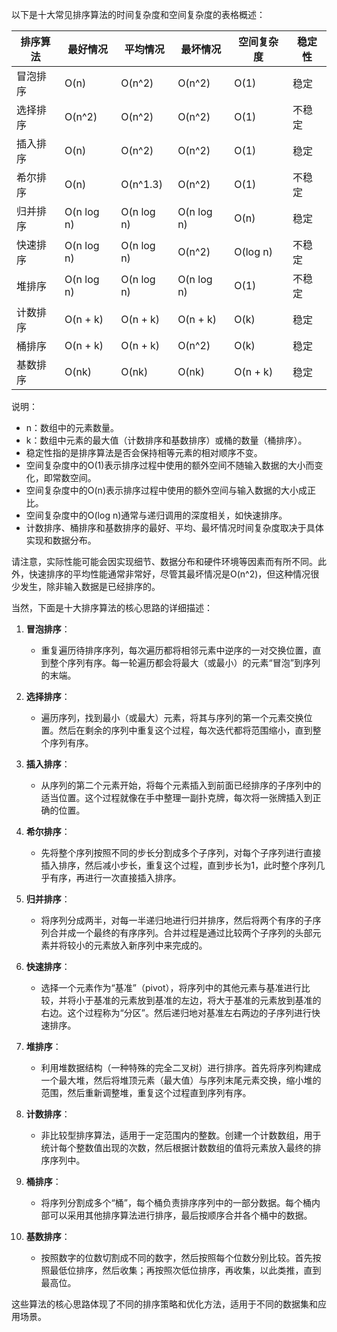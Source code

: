 以下是十大常见排序算法的时间复杂度和空间复杂度的表格概述：

| 排序算法   | 最好情况          | 平均情况          | 最坏情况          | 空间复杂度       | 稳定性  |
|------------|------------------|------------------|------------------|----------------|---------|
| 冒泡排序   | O(n)             | O(n^2)           | O(n^2)           | O(1)           | 稳定    |
| 选择排序   | O(n^2)           | O(n^2)           | O(n^2)           | O(1)           | 不稳定  |
| 插入排序   | O(n)             | O(n^2)           | O(n^2)           | O(1)           | 稳定    |
| 希尔排序   | O(n)             | O(n^1.3)         | O(n^2)           | O(1)           | 不稳定  |
| 归并排序   | O(n log n)       | O(n log n)       | O(n log n)       | O(n)           | 稳定    |
| 快速排序   | O(n log n)       | O(n log n)       | O(n^2)           | O(log n)       | 不稳定  |
| 堆排序     | O(n log n)       | O(n log n)       | O(n log n)       | O(1)           | 不稳定  |
| 计数排序   | O(n + k)         | O(n + k)         | O(n + k)         | O(k)           | 稳定    |
| 桶排序     | O(n + k)         | O(n + k)         | O(n^2)           | O(k)           | 稳定    |
| 基数排序   | O(nk)            | O(nk)            | O(nk)            | O(n + k)       | 稳定    |

说明：

- n：数组中的元素数量。
- k：数组中元素的最大值（计数排序和基数排序）或桶的数量（桶排序）。
- 稳定性指的是排序算法是否会保持相等元素的相对顺序不变。
- 空间复杂度中的O(1)表示排序过程中使用的额外空间不随输入数据的大小而变化，即常数空间。
- 空间复杂度中的O(n)表示排序过程中使用的额外空间与输入数据的大小成正比。
- 空间复杂度中的O(log n)通常与递归调用的深度相关，如快速排序。
- 计数排序、桶排序和基数排序的最好、平均、最坏情况时间复杂度取决于具体实现和数据分布。

请注意，实际性能可能会因实现细节、数据分布和硬件环境等因素而有所不同。此外，快速排序的平均性能通常非常好，尽管其最坏情况是O(n^2)，但这种情况很少发生，除非输入数据是已经排序的。

当然，下面是十大排序算法的核心思路的详细描述：

1. **冒泡排序**：
   - 重复遍历待排序序列，每次遍历都将相邻元素中逆序的一对交换位置，直到整个序列有序。每一轮遍历都会将最大（或最小）的元素“冒泡”到序列的末端。

2. **选择排序**：
   - 遍历序列，找到最小（或最大）元素，将其与序列的第一个元素交换位置。然后在剩余的序列中重复这个过程，每次迭代都将范围缩小，直到整个序列有序。

3. **插入排序**：
   - 从序列的第二个元素开始，将每个元素插入到前面已经排序的子序列中的适当位置。这个过程就像在手中整理一副扑克牌，每次将一张牌插入到正确的位置。

4. **希尔排序**：
   - 先将整个序列按照不同的步长分割成多个子序列，对每个子序列进行直接插入排序，然后减小步长，重复这个过程，直到步长为1，此时整个序列几乎有序，再进行一次直接插入排序。

5. **归并排序**：
   - 将序列分成两半，对每一半递归地进行归并排序，然后将两个有序的子序列合并成一个最终的有序序列。合并过程是通过比较两个子序列的头部元素并将较小的元素放入新序列中来完成的。

6. **快速排序**：
   - 选择一个元素作为“基准”（pivot），将序列中的其他元素与基准进行比较，并将小于基准的元素放到基准的左边，将大于基准的元素放到基准的右边。这个过程称为“分区”。然后递归地对基准左右两边的子序列进行快速排序。

7. **堆排序**：
   - 利用堆数据结构（一种特殊的完全二叉树）进行排序。首先将序列构建成一个最大堆，然后将堆顶元素（最大值）与序列末尾元素交换，缩小堆的范围，然后重新调整堆，重复这个过程直到序列有序。

8. **计数排序**：
   - 非比较型排序算法，适用于一定范围内的整数。创建一个计数数组，用于统计每个整数值出现的次数，然后根据计数数组的值将元素放入最终的排序序列中。

9. **桶排序**：
   - 将序列分割成多个“桶”，每个桶负责排序序列中的一部分数据。每个桶内部可以采用其他排序算法进行排序，最后按顺序合并各个桶中的数据。

10. **基数排序**：
    - 按照数字的位数切割成不同的数字，然后按照每个位数分别比较。首先按照最低位排序，然后收集；再按照次低位排序，再收集，以此类推，直到最高位。

这些算法的核心思路体现了不同的排序策略和优化方法，适用于不同的数据集和应用场景。
